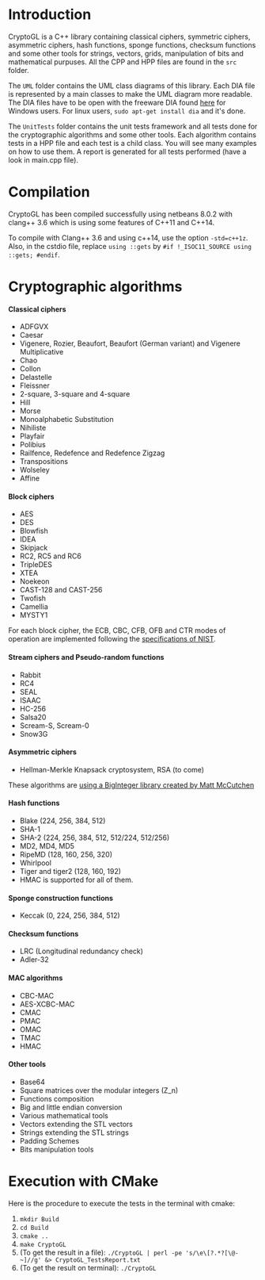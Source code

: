 
# Introduction

CryptoGL is a C++ library containing classical ciphers, symmetric ciphers, asymmetric ciphers, hash functions, sponge functions, checksum functions and some other tools for strings, vectors, grids, manipulation of bits and mathematical purpuses. All the CPP and HPP files are found in the `src` folder.

The `UML` folder contains the UML class diagrams of this library. Each DIA file is represented by a main classes to make the UML diagram more readable. The DIA files have to be open with the freeware DIA found [here](http://dia-installer.de/) for Windows users. For linux users, `sudo apt-get install dia` and it's done.

The `UnitTests` folder contains the unit tests framework and all tests done for the cryptographic algorithms and some other tools. Each algorithm contains tests in a HPP file and each test is a child class. You will see many examples on how to use them. A report is generated for all tests performed (have a look in main.cpp file).

# Compilation

CryptoGL has been compiled successfully using netbeans 8.0.2 with clang++ 3.6 which is using some features of C++11 and C++14.

To compile with Clang++ 3.6 and using c++14, use the option `-std=c++1z`.
Also, in the cstdio file, replace `using ::gets` by `#if !_ISOC11_SOURCE using ::gets; #endif`.


# Cryptographic algorithms

#### Classical ciphers

* ADFGVX
* Caesar
* Vigenere, Rozier, Beaufort, Beaufort (German variant) and Vigenere Multiplicative
* Chao
* Collon
* Delastelle
* Fleissner
* 2-square, 3-square and 4-square
* Hill
* Morse
* Monoalphabetic Substitution
* Nihiliste
* Playfair
* Polibius
* Railfence, Redefence and Redefence Zigzag
* Transpositions
* Wolseley
* Affine

#### Block ciphers

* AES
* DES
* Blowfish
* IDEA
* Skipjack
* RC2, RC5 and RC6
* TripleDES
* XTEA
* Noekeon
* CAST-128 and CAST-256
* Twofish
* Camellia
* MYSTY1

For each block cipher, the ECB, CBC, CFB, OFB and CTR modes of operation are implemented following the [specifications of NIST](http://csrc.nist.gov/groups/ST/toolkit/BCM/index.html).

#### Stream ciphers and Pseudo-random functions

* Rabbit
* RC4
* SEAL
* ISAAC
* HC-256
* Salsa20
* Scream-S, Scream-0
* Snow3G

#### Asymmetric ciphers 

* Hellman-Merkle Knapsack cryptosystem, RSA (to come)

These algorithms are [using a BigInteger library created by Matt McCutchen](https://mattmccutchen.net/bigint/)

#### Hash functions

* Blake (224, 256, 384, 512)
* SHA-1
* SHA-2 (224, 256, 384, 512, 512/224, 512/256)
* MD2, MD4, MD5
* RipeMD (128, 160, 256, 320)
* Whirlpool
* Tiger and tiger2 (128, 160, 192)
* HMAC is supported for all of them.

#### Sponge construction functions

* Keccak (0, 224, 256, 384, 512)

#### Checksum functions

* LRC (Longitudinal redundancy check)
* Adler-32

#### MAC algorithms

* CBC-MAC
* AES-XCBC-MAC
* CMAC
* PMAC
* OMAC
* TMAC
* HMAC

#### Other tools

* Base64
* Square matrices over the modular integers (Z_n) 
* Functions composition 
* Big and little endian conversion 
* Various mathematical tools
* Vectors extending the STL vectors
* Strings extending the STL strings
* Padding Schemes 
* Bits manipulation tools


# Execution with CMake

Here is the procedure to execute the tests in the terminal with cmake:

1. `mkdir Build`
2. `cd Build`
3. `cmake ..`
4. `make CryptoGL`
5. (To get the result in a file): `./CryptoGL | perl -pe 's/\e\[?.*?[\@-~]//g' &> CryptoGL_TestsReport.txt`
6. (To get the result on terminal): `./CryptoGL`
